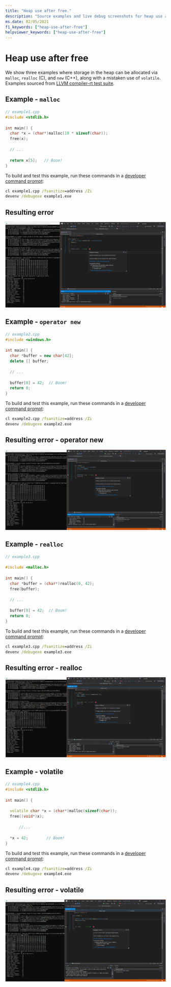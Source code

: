 ```yaml
---
title: "Heap use after free."
description: "Source examples and live debug screenshots for heap use after free errors."
ms.date: 02/05/2021
f1_keywords: ["heap-use-after-free"]
helpviewer_keywords: ["heap-use-after-free"]
---
```


# Heap use after free

We show three examples where storage in the heap can be allocated via `malloc`, `realloc` (C), and `new` (C++), along with a mistaken use of `volatile`. Examples sourced from [LLVM compiler-rt test suite](https://github.com/llvm/llvm-project/tree/main/compiler-rt/test/asan/TestCases).

## Example - `malloc`

```cpp
// example1.cpp
#include <stdlib.h>

int main() {
  char *x = (char*)malloc(10 * sizeof(char));
  free(x);

  // ...

  return x[5];   // Boom!
}
```

To build and test this example, run these commands in a [developer command prompt](../build/building-on-the-command-line.md#developer_command_prompt_shortcuts):

```cmd
cl example1.cpp /fsanitize=address /Zi
devenv /debugexe example1.exe
```

## Resulting error

![example1](SRC_CODE/heap-use-after-free/example1.PNG)

## Example - `operator new`

```cpp
// example2.cpp
#include <windows.h>

int main() {
  char *buffer = new char[42];
  delete [] buffer;

  // ...

  buffer[0] = 42;  // Boom!
  return 0;
}
```

To build and test this example, run these commands in a [developer command prompt](../build/building-on-the-command-line.md#developer_command_prompt_shortcuts):

```cmd
cl example2.cpp /fsanitize=address /Zi
devenv /debugexe example2.exe
```

## Resulting error - operator new

![example2](SRC_CODE/heap-use-after-free/example2.PNG)

## Example - `realloc`

```cpp
// example3.cpp

#include <malloc.h>

int main() {
  char *buffer = (char*)realloc(0, 42);
  free(buffer);

  // ...

  buffer[0] = 42;  // Boom!
  return 0;
}
```

To build and test this example, run these commands in a [developer command prompt](../build/building-on-the-command-line.md#developer_command_prompt_shortcuts):

```cmd
cl example3.cpp /fsanitize=address /Zi
devenv /debugexe example3.exe
```

## Resulting error - realloc

![example3](SRC_CODE/heap-use-after-free/example3.PNG)

## Example - volatile

```cpp
// example4.cpp
#include <stdlib.h>

int main() {

  volatile char *x = (char*)malloc(sizeof(char));
  free((void*)x);

      //...

  *x = 42;        // Boom!
}
```

To build and test this example, run these commands in a [developer command prompt](../build/building-on-the-command-line.md#developer_command_prompt_shortcuts):

```cmd
cl example4.cpp /fsanitize=address /Zi
devenv /debugexe example4.exe
```

## Resulting error - volatile

![example4](SRC_CODE/heap-use-after-free/example4.PNG)
